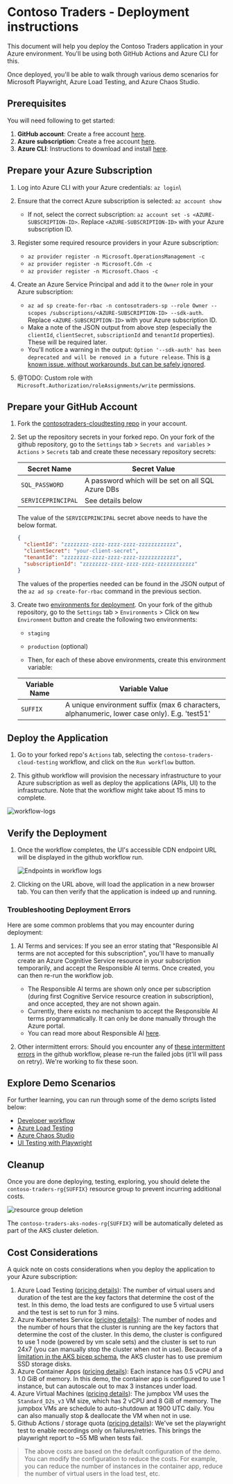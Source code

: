 # Contoso Traders - Deployment instructions

This document will help you deploy the Contoso Traders application in your Azure environment. You'll be using both GitHub Actions and Azure CLI for this.

Once deployed, you'll be able to walk through various demo scenarios for Microsoft Playwright, Azure Load Testing, and Azure Chaos Studio.

## Prerequisites

You will need following to get started:

1. **GitHub account**: Create a free account [here](https://github.com/).
2. **Azure subscription**: Create a free account [here](https://azure.microsoft.com/free/).
3. **Azure CLI**: Instructions to download and install [here](https://learn.microsoft.com/cli/azure/install-azure-cli).

## Prepare your Azure Subscription

1. Log into Azure CLI with your Azure credentials: `az login`\

2. Ensure that the correct Azure subscription is selected: `az account show`
   * If not, select the correct subscription: `az account set -s <AZURE-SUBSCRIPTION-ID>`. Replace `<AZURE-SUBSCRIPTION-ID>` with your Azure subscription ID.

3. Register some required resource providers in your Azure subscription:
   * `az provider register -n Microsoft.OperationsManagement -c`
   * `az provider register -n Microsoft.Cdn -c`
   * `az provider register -n Microsoft.Chaos -c`

4. Create an Azure Service Principal and add it to the `Owner` role in your Azure subscription:
   * `az ad sp create-for-rbac -n contosotraders-sp --role Owner --scopes /subscriptions/<AZURE-SUBSCRIPTION-ID> --sdk-auth`. Replace `<AZURE-SUBSCRIPTION-ID>` with your Azure subscription ID.
   * Make a note of the JSON output from above step (especially the `clientId`, `clientSecret`, `subscriptionId` and `tenantId` properties). These will be required later.
   * You'll notice a warning in the output: `Option '--sdk-auth' has been deprecated and will be removed in a future release`. This is [a known issue, without workarounds, but can be safely ignored](https://github.com/Azure/azure-cli/issues/20743).

5. @TODO: Custom role with `Microsoft.Authorization/roleAssignments/write` permissions.

## Prepare your GitHub Account

1. Fork the [contosotraders-cloudtesting repo](https://github.com/microsoft/contosotraders-cloudtesting) in your account.

2. Set up the repository secrets in your forked repo. On your fork of the github repository, go to the `Settings` tab > `Secrets and variables` > `Actions` > `Secrets` tab and create these necessary repository secrets:

    | Secret Name        | Secret Value                                      |
    | ------------------ | ------------------------------------------------- |
    | `SQL_PASSWORD`     | A password which will be set on all SQL Azure DBs |
    | `SERVICEPRINCIPAL` | See details below                                 |

    The value of the `SERVICEPRINCIPAL` secret above needs to have the below format.

   ```json
   {
     "clientId": "zzzzzzzz-zzzz-zzzz-zzzz-zzzzzzzzzzzz",
     "clientSecret": "your-client-secret",
     "tenantId": "zzzzzzzz-zzzz-zzzz-zzzz-zzzzzzzzzzzz",
     "subscriptionId": "zzzzzzzz-zzzz-zzzz-zzzz-zzzzzzzzzzzz"
   }
   ```

    The values of the properties needed can be found in the JSON output of the `az ad sp create-for-rbac` command in the previous section.

3. Create two [environments for deployment](https://docs.github.com/actions/deployment/targeting-different-environments/using-environments-for-deployment). On your fork of the github repository, go to the `Settings` tab > `Environments` > Click on `New Environment` button and create the following two environments:
    * `staging`
    * `production` (optional)

    * Then, for each of these above environments, create this environment variable:

   | Variable Name | Variable Value                                                                               |
   | ------------- | -------------------------------------------------------------------------------------------- |
   | `SUFFIX`      | A unique environment suffix (max 6 characters, alphanumeric, lower case only). E.g. 'test51' |

## Deploy the Application

1. Go to your forked repo's `Actions` tab, selecting the `contoso-traders-cloud-testing` workflow, and click on the `Run workflow` button.

2. This github workflow will provision the necessary infrastructure to your Azure subscription as well as deploy the applications (APIs, UI) to the infrastructure. Note that the workflow might take about 15 mins to complete.

  ![workflow-logs](./images/github-workflow.png)

## Verify the Deployment

1. Once the workflow completes, the UI's accessible CDN endpoint URL will be displayed in the github workflow run.

    ![Endpoints in workflow logs](./images/ui-endpoint-github-workflow.png)

2. Clicking on the URL above, will load the application in a new browser tab. You can then verify that the application is indeed up and running.

### Troubleshooting Deployment Errors

Here are some common problems that you may encounter during deployment:

1. AI Terms and services: If you see an error stating that "Responsible AI terms are not accepted for this subscription", you'll have to manually create an Azure Cognitive Service resource in your subscription temporarily, and accept the Responsible AI terms. Once created, you can then re-run the workflow job.

   * The Responsible AI terms are shown only once per subscription (during first Cognitive Service resource creation in subscription), and once accepted, they are not shown again.
   * Currently, there exists no mechanism to accept the Responsible AI terms programmatically. It can only be done manually through the Azure portal.
   * You can read more about Responsible AI [here](https://learn.microsoft.com/en-us/azure/machine-learning/concept-responsible-ai).

2. Other intermittent errors: Should you encounter any of [these intermittent errors](https://github.com/microsoft/ContosoTraders/issues?q=is%3Aissue+is%3Aopen+label%3Adevops) in the github workflow, please re-run the failed jobs (it'll will pass on retry). We're working to fix these soon.

## Explore Demo Scenarios

For further learning, you can run through some of the demo scripts listed below:

* [Developer workflow](../demo-scripts/dev-workflow/walkthrough.md)
* [Azure Load Testing](../demo-scripts/azure-load-testing/walkthrough.md)
* [Azure Chaos Studio](../demo-scripts/azure-chaos-studio/walkthrough.md)
* [UI Testing with Playwright](../demo-scripts/testing-with-playwright/walkthrough.md)

## Cleanup

Once you are done deploying, testing, exploring, you should delete the `contoso-traders-rg{SUFFIX}` resource group to prevent incurring additional costs.

  ![resource group deletion](./images/resource-group-deletion.png)

The `contoso-traders-aks-nodes-rg{SUFFIX}` will be automatically deleted as part of the AKS cluster deletion.

## Cost Considerations

A quick note on costs considerations when you deploy the application to your Azure subscription:

1. Azure Load Testing ([pricing details](https://azure.microsoft.com/pricing/details/load-testing/)): The number of virtual users and duration of the test are the key factors that determine the cost of the test. In this demo, the load tests are configured to use 5 virtual users and the test is set to run for 3 mins.
2. Azure Kubernetes Service ([pricing details](https://azure.microsoft.com/pricing/details/kubernetes-service/)): The number of nodes and the number of hours that the cluster is running are the key factors that determine the cost of the cluster. In this demo, the cluster is configured to use 1 node (powered by vm scale sets) and the cluster is set to run 24x7 (you can manually stop the cluster when not in use). Because of a [limitation in the AKS bicep schema](https://github.com/Azure/bicep/issues/6974), the AKS cluster has to use premium SSD storage disks.
3. Azure Container Apps ([pricing details](https://azure.microsoft.com/pricing/details/container-apps/)): Each instance has 0.5 vCPU and 1.0 GiB of memory. In this demo, the container app is configured to use 1 instance, but can autoscale out to max 3 instances under load.
4. Azure Virtual Machines ([pricing details](https://azure.microsoft.com/pricing/details/virtual-machines/windows/)): The jumpbox VM uses the `Standard_D2s_v3` VM size, which has 2 vCPU and 8 GiB of memory. The jumpbox VMs are schedule to auto-shutdown at 1900 UTC daily. You can also manually stop & deallocate the VM when not in use.
5. Github Actions / storage quota ([pricing details](https://docs.github.com/en/billing/managing-billing-for-github-actions/about-billing-for-github-actions#included-storage-and-minutes)): We've set the playwright test to enable recordings only on failures/retries. This brings the playwright report to ~55 MB when tests fail.

>
> The above costs are based on the default configuration of the demo. You can modify the configuration to reduce the costs. For example, you can reduce the number of instances in the container app, reduce the number of virtual users in the load test, etc.
>

